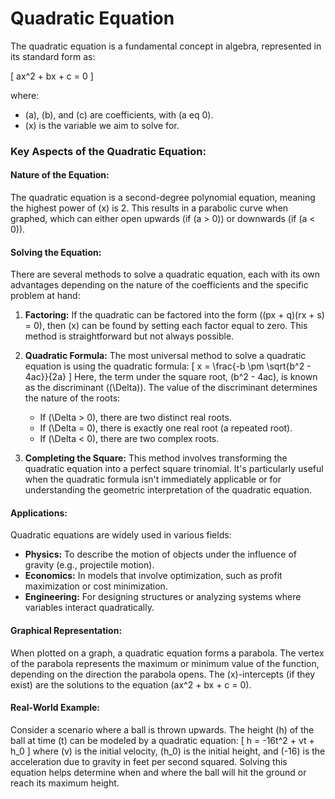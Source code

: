 # Quadratic Equation

The quadratic equation is a fundamental concept in algebra, represented in its standard form as:

\[
ax^2 + bx + c = 0
\]

where:
- \(a\), \(b\), and \(c\) are coefficients, with \(a 
eq 0\).
- \(x\) is the variable we aim to solve for.

### Key Aspects of the Quadratic Equation:

#### **Nature of the Equation:**
The quadratic equation is a second-degree polynomial equation, meaning the highest power of \(x\) is 2. This results in a parabolic curve when graphed, which can either open upwards (if \(a > 0\)) or downwards (if \(a < 0\)).

#### **Solving the Equation:**
There are several methods to solve a quadratic equation, each with its own advantages depending on the nature of the coefficients and the specific problem at hand:

1. **Factoring:**
   If the quadratic can be factored into the form \((px + q)(rx + s) = 0\), then \(x\) can be found by setting each factor equal to zero. This method is straightforward but not always possible.

2. **Quadratic Formula:**
   The most universal method to solve a quadratic equation is using the quadratic formula:
   \[
   x = \frac{-b \pm \sqrt{b^2 - 4ac}}{2a}
   \]
   Here, the term under the square root, \(b^2 - 4ac\), is known as the discriminant (\(\Delta\)). The value of the discriminant determines the nature of the roots:
   - If \(\Delta > 0\), there are two distinct real roots.
   - If \(\Delta = 0\), there is exactly one real root (a repeated root).
   - If \(\Delta < 0\), there are two complex roots.

3. **Completing the Square:**
   This method involves transforming the quadratic equation into a perfect square trinomial. It's particularly useful when the quadratic formula isn't immediately applicable or for understanding the geometric interpretation of the quadratic equation.

#### **Applications:**
Quadratic equations are widely used in various fields:
- **Physics:** To describe the motion of objects under the influence of gravity (e.g., projectile motion).
- **Economics:** In models that involve optimization, such as profit maximization or cost minimization.
- **Engineering:** For designing structures or analyzing systems where variables interact quadratically.

#### **Graphical Representation:**
When plotted on a graph, a quadratic equation forms a parabola. The vertex of the parabola represents the maximum or minimum value of the function, depending on the direction the parabola opens. The \(x\)-intercepts (if they exist) are the solutions to the equation \(ax^2 + bx + c = 0\).

#### **Real-World Example:**
Consider a scenario where a ball is thrown upwards. The height \(h\) of the ball at time \(t\) can be modeled by a quadratic equation:
\[
h = -16t^2 + vt + h_0
\]
where \(v\) is the initial velocity, \(h_0\) is the initial height, and \(-16\) is the acceleration due to gravity in feet per second squared. Solving this equation helps determine when and where the ball will hit the ground or reach its maximum height.

